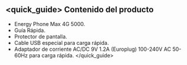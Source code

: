 ## <quick_guide> Contenido del producto

* Energy Phone Max 4G 5000.
* Guía Rápida.
* Protector de pantalla.
* Cable USB especial para carga rápida.
* Adaptador de corriente AC/DC 9V 1.2A (Europlug) 100-240V AC 50-60Hz para carga rápida.
</quick_guide>
